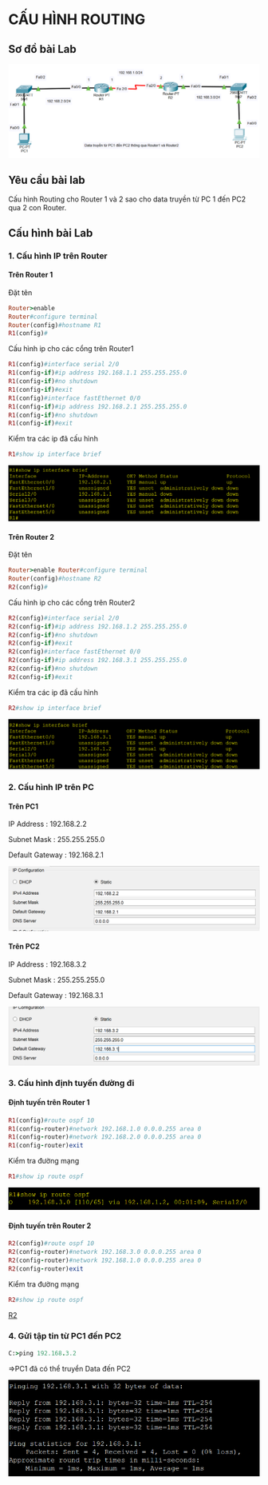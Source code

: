 # CẤU HÌNH ROUTING

## Sơ đồ bài Lab

![labrouting](./lab_images/labrouting.png)

## Yêu cầu bài lab

Cấu hình Routing cho Router 1 và 2 sao cho data truyền từ PC 1 đến PC2 qua 2 con Router.

## Cấu hình bài Lab

### 1. Cấu hình IP trên Router

#### Trên Router 1

Đặt tên

```ruby
Router>enable
Router#configure terminal
Router(config)#hostname R1
R1(config)#
```

Cấu hình ip cho các cổng trên Router1

```ruby
R1(config)#interface serial 2/0
R1(config-if)#ip address 192.168.1.1 255.255.255.0
R1(config-if)#no shutdown
R1(config-if)#exit
R1(config)#interface fastEthernet 0/0
R1(config-if)#ip address 192.168.2.1 255.255.255.0
R1(config-if)#no shutdown
R1(config-if)#exit
```

Kiểm tra các ip đã cấu hình

```ruby
R1#show ip interface brief
```

![showIPR1](./lab_images/showIPR1.png)

#### Trên Router 2

Đặt tên

```ruby
Router>enable Router#configure terminal
Router(config)#hostname R2
R2(config)#
```

Cấu hình ip cho các cổng trên Router2

```ruby
R2(config)#interface serial 2/0
R2(config-if)#ip address 192.168.1.2 255.255.255.0
R2(config-if)#no shutdown
R2(config-if)#exit
R2(config)#interface fastEthernet 0/0
R2(config-if)#ip address 192.168.3.1 255.255.255.0
R2(config-if)#no shutdown
R2(config-if)#exit
```

Kiểm tra các ip đã cấu hình

```ruby
R2#show ip interface brief
```

![showIPR2](./lab_images/showIPR2.png)

### 2. Cấu hình IP trên PC

#### Trên PC1

IP Address : 192.168.2.2

Subnet Mask : 255.255.255.0

Default Gateway : 192.168.2.1

![PC1](./lab_images/PC1.png)

#### Trên PC2

IP Address : 192.168.3.2

Subnet Mask : 255.255.255.0

Default Gateway : 192.168.3.1

![PC2](./lab_images/PC2.png)

### 3. Cấu hình định tuyến đường đi

#### Định tuyến trên Router 1

```ruby
R1(config)#route ospf 10
R1(config-router)#network 192.168.1.0 0.0.0.255 area 0
R1(config-router)#network 192.168.2.0 0.0.0.255 area 0
R1(config-router)exit
```

Kiểm tra đường mạng

```ruby
R1#show ip route ospf
```

![R1](./lab_images/R1.png)

#### Định tuyến trên Router 2

```ruby
R2(config)#route ospf 10
R2(config-router)#network 192.168.3.0 0.0.0.255 area 0
R2(config-router)#network 192.168.1.0 0.0.0.255 area 0
R2(config-router)exit
```

Kiểm tra đường mạng

```ruby
R2#show ip route ospf
```

[R2](./lab_images/R2.png)

### 4. Gửi tập tin từ PC1 đến PC2

```ruby
C:>ping 192.168.3.2
```

=>PC1 đã có thể truyển Data đến PC2

![ping](./lab_images/ping.png)
